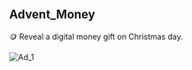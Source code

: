 ## Advent_Money

🪙 Reveal a digital money gift on Christmas day.

![Ad_1](https://github.com/sourceduty/Advent_Money/assets/123030236/2ebd2f50-aae9-473e-9e76-f044e9ea0873)
